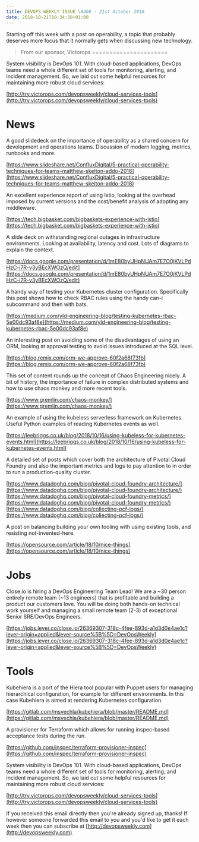 ```yaml
---
title: DEVOPS WEEKLY ISSUE \#408 - 21st October 2018 
date: 2018-10-21T10:34:58+01:00
---
```


Starting off this week with a post on operability, a topic that probably deserves more focus that it normally gets when discussing new technology.


>From our sponsor, Victorops
======================

System visibility is DevOps 101. With cloud-based applications, DevOps teams need a whole different set of tools for monitoring, alerting, and incident management. So, we laid out some helpful resources for maintaining more robust cloud services:

[http://try.victorops.com/devopsweekly/cloud-services-tools](http://try.victorops.com/devopsweekly/cloud-services-tools)


News
====

A good slidedeck on the importance of operability as a shared concern for development and operations teams. Discussion of modern logging, metrics, runbooks and more.

[https://www.slideshare.net/ConfluxDigital/5-practical-operability-techniques-for-teams-matthew-skelton-addo-2018](https://www.slideshare.net/ConfluxDigital/5-practical-operability-techniques-for-teams-matthew-skelton-addo-2018)


An excellent experience report of using Istio, looking at the overhead imposed by current versions and the cost/benefit analysis of adopting any middleware.

[https://tech.bigbasket.com/bigbaskets-experience-with-istio](https://tech.bigbasket.com/bigbaskets-experience-with-istio)


A slide deck on withstanding regional outages in infrastructure environments. Looking at availability, latency and cost. Lots of diagrams to explain the context.

[https://docs.google.com/presentation/d/1mE80byUHpNUAm7E7O0jKVLPdHzC-i7R-v3yBEcXWOzQ/edit](https://docs.google.com/presentation/d/1mE80byUHpNUAm7E7O0jKVLPdHzC-i7R-v3yBEcXWOzQ/edit)


A handy way of testing your Kubernetes cluster configuration. Specifically this post shows how to check RBAC rules using the handy can-i subcommand and then with bats.

[https://medium.com/yld-engineering-blog/testing-kubernetes-rbac-5e00dc93af8e](https://medium.com/yld-engineering-blog/testing-kubernetes-rbac-5e00dc93af8e)


An interesting post on avoiding some of the disadvantages of using an ORM, looking at approval testing to avoid issues introduced at the SQL level.

[https://blog.remix.com/orm-we-approve-60f2a68f73fb](https://blog.remix.com/orm-we-approve-60f2a68f73fb)


This set of content rounds up the concept of Chaos Engineering nicely. A bit of history, the importance of failure in complex distributed systems and how to use chaos monkey and more recent tools.

[https://www.gremlin.com/chaos-monkey/](https://www.gremlin.com/chaos-monkey/)


An example of using the kubeless serverless framework on Kubernetes. Useful Python examples of reading Kubernetes events as well.

[https://leebriggs.co.uk/blog/2018/10/16/using-kubeless-for-kubernetes-events.html](https://leebriggs.co.uk/blog/2018/10/16/using-kubeless-for-kubernetes-events.html)


A detailed set of posts which cover both the architecture of Pivotal Cloud Foundry and also the important metrics and logs to pay attention to in order to run a production-quality cluster.

[https://www.datadoghq.com/blog/pivotal-cloud-foundry-architecture/](https://www.datadoghq.com/blog/pivotal-cloud-foundry-architecture/)
[https://www.datadoghq.com/blog/pivotal-cloud-foundry-metrics/](https://www.datadoghq.com/blog/pivotal-cloud-foundry-metrics/)
[https://www.datadoghq.com/blog/collecting-pcf-logs/](https://www.datadoghq.com/blog/collecting-pcf-logs/)


A post on balancing building your own tooling with using existing tools, and resisting not-invented-here.

[https://opensource.com/article/18/10/nice-things](https://opensource.com/article/18/10/nice-things)


Jobs
====

Close.io is hiring a DevOps Engineering Team Lead! We are a ~30 person entirely remote team (~13 engineers) that is profitable and building a product our customers love.
You will be doing both hands-on technical work yourself and managing a small remote team (2-3) of exceptional Senior SRE/DevOps Engineers.

[https://jobs.lever.co/close.io/26369307-318c-4fee-893d-a1d3d0e4ae1c?lever-origin=applied&lever-source%5B%5D=DevOpsWeekly](https://jobs.lever.co/close.io/26369307-318c-4fee-893d-a1d3d0e4ae1c?lever-origin=applied&lever-source%5B%5D=DevOpsWeekly)



Tools
====

Kubehiera is a port of the Hiera tool popular with Puppet users for managing hierarchical configuration, for example for different environments. In this case Kubehiera is aimed at rendering Kubernetes configuration.

[https://gitlab.com/msvechla/kubehiera/blob/master/README.md](https://gitlab.com/msvechla/kubehiera/blob/master/README.md)


A provisioner for Terraform which allows for running inspec-based acceptance tests during the run.

[https://github.com/inspec/terraform-provisioner-inspec](https://github.com/inspec/terraform-provisioner-inspec)


System visibility is DevOps 101. With cloud-based applications, DevOps teams need a whole different set of tools for monitoring, alerting, and incident management. So, we laid out some helpful resources for maintaining more robust cloud services:

[http://try.victorops.com/devopsweekly/cloud-services-tools](http://try.victorops.com/devopsweekly/cloud-services-tools)


If you received this email directly then you're already signed up, thanks! If however someone forwarded this email to you and you'd like to get it each week then you can subscribe at [http://devopsweekly.com](http://devopsweekly.com)

